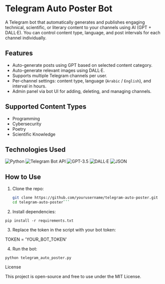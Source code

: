 # Telegram Auto Poster Bot

A Telegram bot that automatically generates and publishes engaging technical, scientific, or literary content to your channels using AI (GPT + DALL·E). You can control content type, language, and post intervals for each channel individually.

## Features

- Auto-generate posts using GPT based on selected content category.
- Auto-generate relevant images using DALL·E.
- Supports multiple Telegram channels per user.
- Per-channel settings: content type, language (`Arabic` / `English`), and interval in hours.
- Admin panel via bot UI for adding, deleting, and managing channels.

## Supported Content Types

- Programming
- Cybersecurity
- Poetry
- Scientific Knowledge

## Technologies Used

![Python](https://img.shields.io/badge/Python-3.10+-blue?logo=python)
![Telegram Bot API](https://img.shields.io/badge/Telegram%20Bot-API-blue?logo=telegram)
![GPT-3.5](https://img.shields.io/badge/GPT-3.5-lightgray?logo=openai)
![DALL·E](https://img.shields.io/badge/DALL·E-Image%20Generator-green?logo=openai)
![JSON](https://img.shields.io/badge/Storage-JSON-yellow)

## How to Use

1. Clone the repo:
   ```bash
   git clone https://github.com/yourusername/telegram-auto-poster.git
   cd telegram-auto-poster```

2. Install dependencies:

```pip install -r requirements.txt```


3. Replace the token in the script with your bot token:

TOKEN = 'YOUR_BOT_TOKEN'


4. Run the bot:

```python telegram_auto_poster.py```

License

This project is open-source and free to use under the MIT License.
